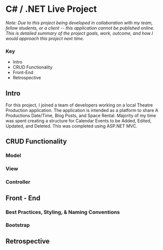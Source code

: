 # C# / .NET Live Project

*Note: Due to this project being developed in collaboration with my team, fellow students, or a client -- this application cannot be published online. This is detailed summary of the project goals, work, outcome, and how I would approach this project next time.* 

### Key

 - Intro
 - CRUD Functionality
 - Front-End
 - Retrospective

## Intro
For this project, I joined a team of developers working on a local Theatre Production application. The application is intended as a platform to share A Productions Date/Time, Blog Posts, and Space Rental. Majority of my time was spent creating a structure for Calendar Events to be Added, Edited, Updated, and Deleted. This was completed using ASP.NET MVC.

## CRUD Functionality
### Model


### View


### Controller


## Front - End
### Best Practices, Styling, & Naming Conventions


### Bootstrap




## Retrospective

 



